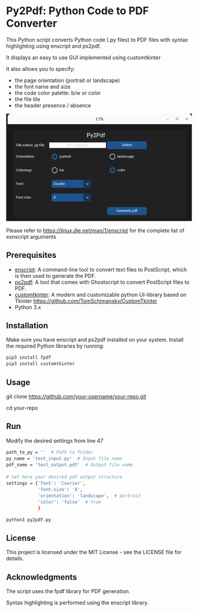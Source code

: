 # Py2Pdf: Python Code to PDF Converter 

This Python script converts Python code (.py files) to PDF files with syntax highlighting using enscript and ps2pdf.

It displays an easy to use GUI implemented using customtkinter 

It also allows you to specify:
- the page orientation (portrait or landscape)
- the font name and size
- the code color palette:  b/w or color
- the file tile
- the header presence / absence

![gui interface](img/gui.png)

Please refer to https://linux.die.net/man/1/enscript for the complete list of esnscript arguments

## Prerequisites

- [enscript](https://www.gnu.org/software/enscript/): A command-line tool to convert text files to PostScript, which is then used to generate the PDF.
- [ps2pdf](https://www.ghostscript.com/doc/current/Ps2pdf.htm): A tool that comes with Ghostscript to convert PostScript files to PDF.
- [customtkinter](...): A modern and customizable python UI-library based on Tkinter https://github.com/TomSchimansky/CustomTkinter
- Python 3.x

## Installation

Make sure you have enscript and ps2pdf installed on your system. Install the required Python libraries by running:

```bash
pip3 install fpdf
pip3 install customtkinter
```

## Usage
git clone https://github.com/your-username/your-repo.git

cd your-repo

## Run

Modify the desired settings from line 47

```bash
path_to_py = ''  # Path to folder
py_name = 'test_input.py'  # Input file name
pdf_name = 'test_output.pdf'  # Output file name

# Set here your desired pdf output structure
settings = {'font': 'Courier',
            'font-size': '8',
            'orientation': 'landscape',  # portrait
            'color': 'false'  # true
            }
```
```bash
python3 py2pdf.py
```

## License
This project is licensed under the MIT License - see the LICENSE file for details.

## Acknowledgments
The script uses the fpdf library for PDF generation.

Syntax highlighting is performed using the enscript library.
